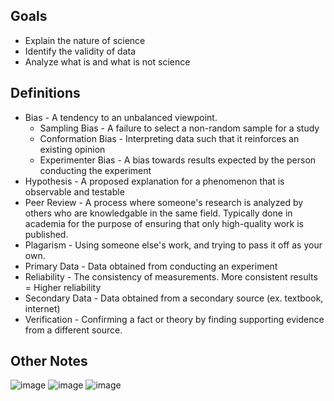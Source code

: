 ## Goals
- Explain the nature of science
- Identify the validity of data
- Analyze what is and what is not science

## Definitions
* Bias - A tendency to an unbalanced viewpoint.
  * Sampling Bias - A failure to select a non-random sample for a study
  * Conformation Bias - Interpreting data such that it reinforces an existing opinion
  * Experimenter Bias - A bias towards results expected by the person conducting the experiment
* Hypothesis - A proposed explanation for a phenomenon that is observable and testable
* Peer Review - A process where someone's research is analyzed by others who are knowledgable in the same field. Typically done in academia for the purpose of ensuring that only high-quality work is published.
* Plagarism - Using someone else's work, and trying to pass it off as your own.
* Primary Data - Data obtained from conducting an experiment
* Reliability - The consistency of measurements. More consistent results = Higher reliability
* Secondary Data - Data obtained from a secondary source (ex. textbook, internet)
* Verification - Confirming a fact or theory by finding supporting evidence from a different source.

## Other Notes
![image](https://github.com/user-attachments/assets/e311bf7b-ecf9-4628-b36c-ee60170196e3)
![image](https://github.com/user-attachments/assets/9059616a-0f31-42a4-bf5d-549d93401612)
![image](https://github.com/user-attachments/assets/cc722500-1f04-4a31-9f2c-f87cb42985c1)

